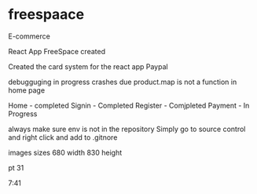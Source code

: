 # freespaace
E-commerce

React App FreeSpace created 



Created the card system for the react app 
Paypal 


debugguging in progress
crashes due product.map is not a function in home page

Home - completed
Signin - Completed
Register - Comjpleted
Payment - In Progress




always make sure env is not in the repository 
Simply go to source control and right click and add to .gitnore



images sizes 680 width   830 height

pt 31

7:41